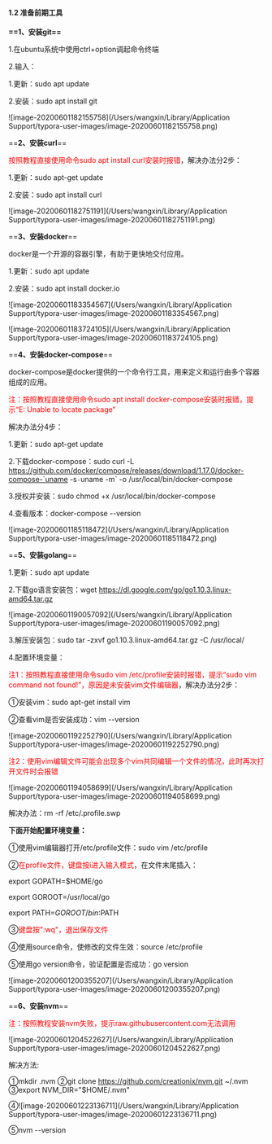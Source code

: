 #### 1.2 准备前期工具

**==1、安装git==**

1.在ubuntu系统中使用ctrl+option调起命令终端

2.输入：

1.更新：sudo apt update

2.安装：sudo apt install git

![image-20200601182155758](/Users/wangxin/Library/Application Support/typora-user-images/image-20200601182155758.png)

==**2、安装curl**==

<font color=red>按照教程直接使用命令sudo apt install curl安装时报错</font>，解决办法分2步：

1.更新：sudo apt-get update

2.安装：sudo apt install curl

![image-20200601182751191](/Users/wangxin/Library/Application Support/typora-user-images/image-20200601182751191.png)

==**3、安装docker**==

docker是一个开源的容器引擎，有助于更快地交付应用。

1.更新：sudo apt update

2.安装：sudo apt install docker.io

![image-20200601183354567](/Users/wangxin/Library/Application Support/typora-user-images/image-20200601183354567.png)

![image-20200601183724105](/Users/wangxin/Library/Application Support/typora-user-images/image-20200601183724105.png)

==**4、安装docker-compose**==

docker-compose是docker提供的一个命令行工具，用来定义和运行由多个容器组成的应用。

<font color=red>注：按照教程直接使用命令sudo apt install docker-compose安装时报错，提示“E: Unable to locate package”</font>

解决办法分4步：

1.更新：sudo apt-get update

2.下载docker-compose：sudo curl -L https://github.com/docker/compose/releases/download/1.17.0/docker-compose-`uname -s`-`uname -m` -o /usr/local/bin/docker-compose

3.授权并安装：sudo chmod +x /usr/local/bin/docker-compose

4.查看版本：docker-compose --version

![image-20200601185118472](/Users/wangxin/Library/Application Support/typora-user-images/image-20200601185118472.png)

==**5、安装golang**==

1.更新：sudo apt update

2.下载go语言安装包：wget https://dl.google.com/go/go1.10.3.linux-amd64.tar.gz

![image-20200601190057092](/Users/wangxin/Library/Application Support/typora-user-images/image-20200601190057092.png)

3.解压安装包：sudo tar -zxvf go1.10.3.linux-amd64.tar.gz -C /usr/local/

4.配置环境变量：

<font color=red>注1：按照教程直接使用命令sudo vim /etc/profile安装时报错，提示“sudo vim command not found!”，原因是未安装vim文件编辑器</font>，解决办法分2步：

①安装vim：sudo apt-get install vim

②查看vim是否安装成功：vim --version

![image-20200601192252790](/Users/wangxin/Library/Application Support/typora-user-images/image-20200601192252790.png)

<font color=red>注2：使用vim编辑文件可能会出现多个vim共同编辑一个文件的情况，此时再次打开文件时会报错</font>

![image-20200601194058699](/Users/wangxin/Library/Application Support/typora-user-images/image-20200601194058699.png)

解决办法：rm -rf /etc/.profile.swp



**下面开始配置环境变量：**

①使用vim编辑器打开/etc/profile文件：sudo vim /etc/profile

②<font color=red>在profile文件，键盘按i进入输入模式</font>，在文件末尾插入：

export GOPATH=$HOME/go

export GOROOT=/usr/local/go

export PATH=$GOROOT/bin:$PATH

③<font color=red>键盘按":wq"，退出保存文件</font>

④使用source命令，使修改的文件生效：source /etc/profile

⑤使用go version命令，验证配置是否成功：go version

![image-20200601200355207](/Users/wangxin/Library/Application Support/typora-user-images/image-20200601200355207.png)



==**6、安装nvm**==

<font color=red>注：按照教程安装nvm失败，提示raw.githubusercontent.com无法调用</font>

![image-20200601204522627](/Users/wangxin/Library/Application Support/typora-user-images/image-20200601204522627.png)

解决方法:

①mkdir .nvm
②git clone https://github.com/creationix/nvm.git ~/.nvm 
③export NVM_DIR="$HOME/.nvm"

④![image-20200601223136711](/Users/wangxin/Library/Application Support/typora-user-images/image-20200601223136711.png)

⑤nvm  --version

